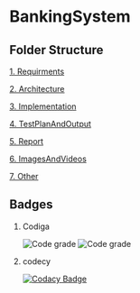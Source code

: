 # BankingSystem

## Folder Structure
   [1. Requirments](https://github.com/SarangNasare/BankingSystem/tree/main/01_Requirments)

   [2. Architecture](https://github.com/SarangNasare/BankingSystem/tree/main/02_Architecture)

   [3. Implementation](https://github.com/SarangNasare/BankingSystem/tree/main/03_Implementation)

   [4. TestPlanAndOutput](https://github.com/SarangNasare/BankingSystem/tree/main/04_TestPlanAndOutput)

   [5. Report](https://github.com/SarangNasare/BankingSystem/tree/main/05_Report)

   [6. ImagesAndVideos](https://github.com/SarangNasare/BankingSystem/tree/main/06_ImagesAndVideos)
   
   [7. Other](https://github.com/SarangNasare/BankingSystem/tree/main/07_Other)

   

## Badges
 1. Codiga 

    ![Code grade](https://api.codiga.io/project/32794/score/svg)
    ![Code grade](https://api.codiga.io/project/32794/status/svg)
 
 2. codecy
    
    [![Codacy Badge](https://app.codacy.com/project/badge/Grade/66ff6d0b4ba94036b94f6acf3441b9d8)](https://www.codacy.com/gh/SarangNasare/BankingSystem/dashboard?utm_source=github.com&amp;utm_medium=referral&amp;utm_content=SarangNasare/BankingSystem&amp;utm_campaign=Badge_Grade)